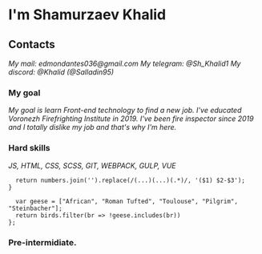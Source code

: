# I'm Shamurzaev Khalid

## Contacts

_My mail: edmondantes036@gmail.com_
_My telegram: @Sh_Khalid1_
_My discord: @Khalid (@Salladin95)_

### My goal

_My goal is learn Front-end technology to find a new job. I've educated Voronezh Firefrighting Institute in 2019. I've been fire inspector since 2019 and I totally dislike my job and that's why I'm here._

### Hard skills

_JS, HTML, CSS, SCSS, GIT, WEBPACK, GULP, VUE_

```function createPhoneNumber(numbers){
  return numbers.join('').replace(/(...)(...)(.*)/, '($1) $2-$3');
}
```

```function gooseFilter (birds) {
  var geese = ["African", "Roman Tufted", "Toulouse", "Pilgrim", "Steinbacher"];
  return birds.filter(br => !geese.includes(br))
};
```

### Pre-intermidiate.